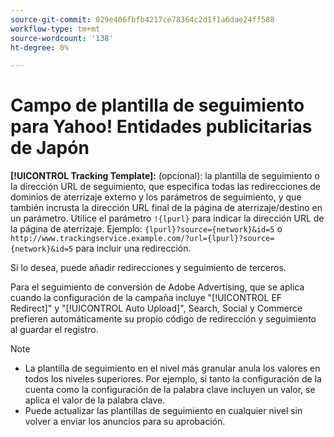 ```yaml
---
source-git-commit: 029e406fbfb4217ce78364c2d1f1a6dae24ff588
workflow-type: tm+mt
source-wordcount: '138'
ht-degree: 0%

---
```

# Campo de plantilla de seguimiento para Yahoo! Entidades publicitarias de Japón

<!-- Search CRUD and bulk edit of Yahoo! Japan Ads entity settings -->

**[!UICONTROL Tracking Template]:** (opcional): la plantilla de seguimiento o la dirección URL de seguimiento, que especifica todas las redirecciones de dominios de aterrizaje externo y los parámetros de seguimiento, y que también incrusta la dirección URL final de la página de aterrizaje/destino en un parámetro. Utilice el parámetro `!{lpurl}` para indicar la dirección URL de la página de aterrizaje. Ejemplo: `{lpurl}?source={network}&id=5` o `http://www.trackingservice.example.com/?url={lpurl}?source={network}&id=5` para incluir una redirección.

Si lo desea, puede añadir redirecciones y seguimiento de terceros.

Para el seguimiento de conversión de Adobe Advertising, que se aplica cuando la configuración de la campaña incluye &quot;[!UICONTROL EF Redirect]&quot; y &quot;[!UICONTROL Auto Upload]&quot;, Search, Social y Commerce prefieren automáticamente su propio código de redirección y seguimiento al guardar el registro.

>[!NOTE]
>
>* La plantilla de seguimiento en el nivel más granular anula los valores en todos los niveles superiores. Por ejemplo, si tanto la configuración de la cuenta como la configuración de la palabra clave incluyen un valor, se aplica el valor de la palabra clave.
>* Puede actualizar las plantillas de seguimiento en cualquier nivel sin volver a enviar los anuncios para su aprobación.
